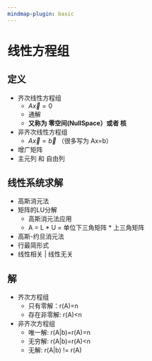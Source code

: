 ```yaml
---
mindmap-plugin: basic
---
```


# 线性方程组

## 定义
- 齐次线性方程组
    - $A \vec{x} = 0$
    - 通解
    - **又称为 零空间(NullSpace）或者 核**
- 非齐次线性方程组
    - $A \vec{x} = \vec b$ （很多写为 Ax=b）
- 增广矩阵
- 主元列 和 自由列
## 线性系统求解
- 高斯消元法
- 矩阵的LU分解
    - 高斯消元法应用
    - A = L * U = 单位下三角矩阵 * 上三角矩阵
- 高斯-约旦消元法
- 行最简形式
- 线性相关 | 线性无关

## 解
- 齐次方程组
    - 只有零解：r(A)=n
    - 存在非零解: r(A)<n
- 非齐次方程组
    - 唯一解: r(A|b)=r(A)=n
    - 无穷解: r(A|b)=r(A)<n
    - 无解: r(A|b) != r(A)